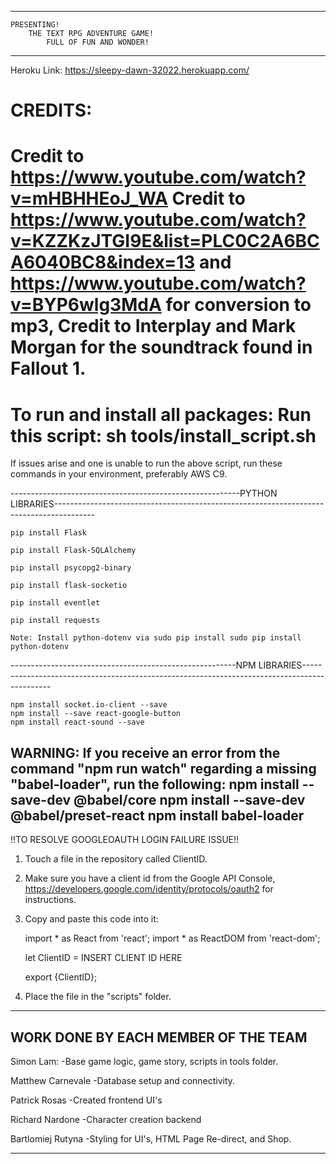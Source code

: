 ---------------------------------------------------------------------------
    PRESENTING!
        THE TEXT RPG ADVENTURE GAME!
            FULL OF FUN AND WONDER!
---------------------------------------------------------------------------

Heroku Link: https://sleepy-dawn-32022.herokuapp.com/

CREDITS:
==============================================================================================================================================================
Credit to https://www.youtube.com/watch?v=mHBHHEoJ_WA 
Credit to https://www.youtube.com/watch?v=KZZKzJTGI9E&list=PLC0C2A6BCA6040BC8&index=13 and https://www.youtube.com/watch?v=BYP6wlg3MdA for conversion to mp3, 
    Credit to Interplay and Mark Morgan for the soundtrack found in Fallout 1.
==============================================================================================================================================================
To run and install all packages: Run this script: sh tools/install_script.sh
==============================================================================================================================================================
If issues arise and one is unable to run the above script, run these commands in your environment, preferably AWS C9.

---------------------------------------------------------PYTHON LIBRARIES----------------------------------------------------------------------------------------

    pip install Flask
    
    pip install Flask-SQLAlchemy
    
    pip install psycopg2-binary
    
    pip install flask-socketio

    pip install eventlet

    pip install requests
    
    Note: Install python-dotenv via sudo pip install sudo pip install python-dotenv 
--------------------------------------------------------NPM LIBRARIES---------------------------------------------------------------------------------------------


    npm install socket.io-client --save  
    npm install --save react-google-button
    npm install react-sound --save

WARNING: If you receive an error from the command "npm run watch" regarding a missing "babel-loader", run the following:
    npm install --save-dev @babel/core
    npm install --save-dev @babel/preset-react
    npm install babel-loader
------------------------------------------------------------------------------------------------------------------------------------------------------------------
!!TO RESOLVE GOOGLEOAUTH LOGIN FAILURE ISSUE!!

1. Touch a file in the repository called ClientID.
2. Make sure you have a client id from the Google API Console, https://developers.google.com/identity/protocols/oauth2 for instructions.
2. Copy and paste this code into it:

    import * as React from 'react';
    import * as ReactDOM from 'react-dom';

    let ClientID = INSERT CLIENT ID HERE

    export {ClientID};

3. Place the file in the "scripts" folder.
-----------------------------------------------------------------------------------------------------------------------------------------------------------------
WORK DONE BY EACH MEMBER OF THE TEAM
-----------------------------------------------------------------------------------------------------------------------------------------------------------------

Simon Lam:
    -Base game logic, game story, scripts in tools folder.

Matthew Carnevale
    -Database setup and connectivity.

Patrick Rosas
    -Created frontend UI's

Richard Nardone
    -Character creation backend

Bartlomiej Rutyna
    -Styling for UI's, HTML Page Re-direct, and Shop.

------------------------------------------------------------------------------------------------------------------------------------------------------------------

